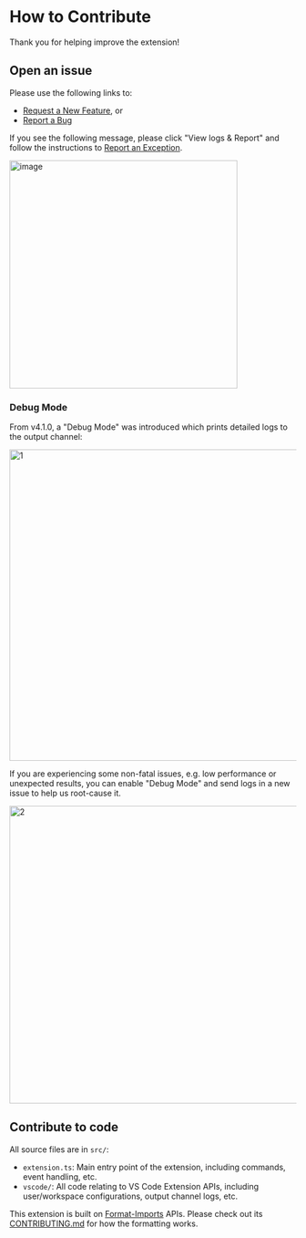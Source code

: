<!-- markdownlint-configure-file
{
  "no-inline-html": {
    "allowed_elements": ["img"]
  }
}
-->

# How to Contribute

Thank you for helping improve the extension!

## Open an issue

Please use the following links to:

- [Request a New Feature](https://github.com/daidodo/tsimportsorter/issues/new?assignees=&labels=&template=feature_request.md&title=), or
- [Report a Bug](https://github.com/daidodo/tsimportsorter/issues/new?assignees=&labels=&template=bug_report.md&title=)

If you see the following message, please click "View logs & Report" and follow the instructions to [Report an Exception](https://github.com/daidodo/tsimportsorter/issues/new?assignees=&labels=&template=exception_report.md&title=).

<img width="400" alt="image" src="https://user-images.githubusercontent.com/8170176/82117797-9a57e300-976a-11ea-9aab-6dabb3a43abf.png">

### Debug Mode

From v4.1.0, a "Debug Mode" was introduced which prints detailed logs to the output channel:

<img width="546" alt="1" src="https://user-images.githubusercontent.com/8170176/102225664-6222a980-3edf-11eb-9aea-12ae7fca8117.png">

If you are experiencing some non-fatal issues, e.g. low performance or unexpected results, you can enable "Debug Mode" and send logs in a new issue to help us root-cause it.

<img width="522" alt="2" src="https://user-images.githubusercontent.com/8170176/102226074-d8bfa700-3edf-11eb-8e0b-8f6b4c8a62d5.png">

## Contribute to code

All source files are in `src/`:

- `extension.ts`: Main entry point of the extension, including commands, event handling, etc.
- `vscode/`: All code relating to VS Code Extension APIs, including user/workspace configurations, output channel logs, etc.

This extension is built on [Format-Imports](https://github.com/daidodo/format-imports) APIs. Please check out its [CONTRIBUTING.md](https://github.com/daidodo/format-imports/blob/main/CONTRIBUTING.md) for how the formatting works.
